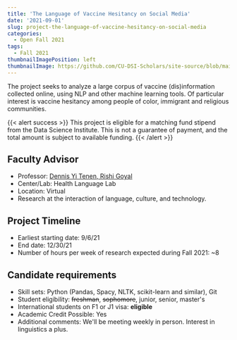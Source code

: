 ```yaml
---
title: 'The Language of Vaccine Hesitancy on Social Media'
date: '2021-09-01'
slug: project-the-language-of-vaccine-hesitancy-on-social-media
categories:
  - Open Fall 2021
tags:
  - Fall 2021
thumbnailImagePosition: left
thumbnailImage: https://github.com/CU-DSI-Scholars/site-source/blob/main/static/img/social_media.png?raw=true
---
```

The project seeks to analyze a large corpus of vaccine (dis)information collected online, using NLP and other machine learning tools. Of particular interest is vaccine hesitancy among people of color, immigrant and religious communities.

<!--more-->

{{< alert success >}}
This project is eligible for a matching fund stipend from the Data Science Institute. This is not a guarantee of payment, and the total amount is subject to available funding.
{{< /alert >}}

## Faculty Advisor
+ Professor: [Dennis Yi Tenen, Rishi Goyal](http://xpmethod.columbia.edu/lit-mod-viz/2019-09-01-vaccine.html)
+ Center/Lab: Health Language Lab
+ Location: Virtual
+ Research at the interaction of language, culture, and technology.

## Project Timeline
+ Earliest starting date: 9/6/21
+ End date: 12/30/21
+ Number of hours per week of research expected during Fall 2021: ~8

## Candidate requirements
+ Skill sets: Python (Pandas, Spacy, NLTK, scikit-learn and similar), Git
+ Student eligibility: ~~freshman~~, ~~sophomore~~, junior, senior, master's
+ International students on F1 or J1 visa: **eligible**
+ Academic Credit Possible: Yes
+ Additional comments: We'll be meeting weekly in person. Interest in linguistics a plus.

